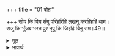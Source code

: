 +++
title = "01 दोहा"

+++
सीय कि पिय सँगु परिहरिहि लखनु करहिहहिं धाम।  
राजु कि भूँजब भरत पुर नृपु कि जिइहि बिनु राम॥49॥  

<details><summary>मूल</summary>

सीय कि पिय सँगु परिहरिहि लखनु करहिहहिं धाम।  
राजु कि भूँजब भरत पुर नृपु कि जिइहि बिनु राम॥49॥  
</details>

<details><summary>भावार्थ</summary>

क्या सीताजी अपने पति (श्री रामचन्द्रजी) का साथ छोड देङ्गी? क्या लक्ष्मणजी श्री रामचन्द्रजी के बिना घर रह सकेङ्गे? क्या भरतजी श्री रामचन्द्रजी के बिना अयोध्यापुरी का राज्य भोग सकेङ्गे? और क्या राजा श्री रामचन्द्रजी के बिना जीवित रह सकेङ्गे? (अर्थात्‌ न सीताजी यहाँ रहेङ्गी, न लक्ष्मणजी रहेङ्गे, न भरतजी राज्य करेङ्गे और न राजा ही जीवित रहेङ्गे, सब उजाड हो जाएगा।)॥49॥  
</details>



